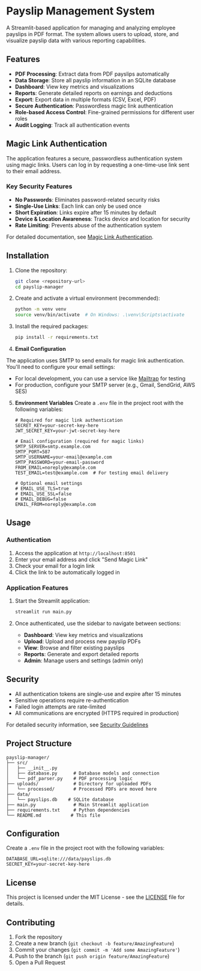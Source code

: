 # Payslip Management System

A Streamlit-based application for managing and analyzing employee payslips in PDF format. The system allows users to upload, store, and visualize payslip data with various reporting capabilities.

## Features

- **PDF Processing**: Extract data from PDF payslips automatically
- **Data Storage**: Store all payslip information in an SQLite database
- **Dashboard**: View key metrics and visualizations
- **Reports**: Generate detailed reports on earnings and deductions
- **Export**: Export data in multiple formats (CSV, Excel, PDF)
- **Secure Authentication**: Passwordless magic link authentication
- **Role-based Access Control**: Fine-grained permissions for different user roles
- **Audit Logging**: Track all authentication events

## Magic Link Authentication

The application features a secure, passwordless authentication system using magic links. Users can log in by requesting a one-time-use link sent to their email address.

### Key Security Features

- **No Passwords**: Eliminates password-related security risks
- **Single-Use Links**: Each link can only be used once
- **Short Expiration**: Links expire after 15 minutes by default
- **Device & Location Awareness**: Tracks device and location for security
- **Rate Limiting**: Prevents abuse of the authentication system

For detailed documentation, see [Magic Link Authentication](docs/magic_link_authentication.md).

## Installation

1. Clone the repository:
   ```bash
   git clone <repository-url>
   cd payslip-manager
   ```

2. Create and activate a virtual environment (recommended):
   ```bash
   python -m venv venv
   source venv/bin/activate  # On Windows: .\venv\Scripts\activate
   ```

3. Install the required packages:
   ```bash
   pip install -r requirements.txt
   ```

4. **Email Configuration**

The application uses SMTP to send emails for magic link authentication. You'll need to configure your email settings:

   - For local development, you can use a service like [Mailtrap](https://mailtrap.io/) for testing
   - For production, configure your SMTP server (e.g., Gmail, SendGrid, AWS SES)

5. **Environment Variables**
   Create a `.env` file in the project root with the following variables:
   ```env
   # Required for magic link authentication
   SECRET_KEY=your-secret-key-here
   JWT_SECRET_KEY=your-jwt-secret-key-here
   
   # Email configuration (required for magic links)
   SMTP_SERVER=smtp.example.com
   SMTP_PORT=587
   SMTP_USERNAME=your-email@example.com
   SMTP_PASSWORD=your-email-password
   FROM_EMAIL=noreply@example.com
   TEST_EMAIL=test@example.com  # For testing email delivery
   
   # Optional email settings
   # EMAIL_USE_TLS=true
   # EMAIL_USE_SSL=false
   # EMAIL_DEBUG=false
   EMAIL_FROM=noreply@example.com
   ```

## Usage

### Authentication

1. Access the application at `http://localhost:8501`
2. Enter your email address and click "Send Magic Link"
3. Check your email for a login link
4. Click the link to be automatically logged in

### Application Features

1. Start the Streamlit application:
   ```bash
   streamlit run main.py
   ```

2. Once authenticated, use the sidebar to navigate between sections:
   - **Dashboard**: View key metrics and visualizations
   - **Upload**: Upload and process new payslip PDFs
   - **View**: Browse and filter existing payslips
   - **Reports**: Generate and export detailed reports
   - **Admin**: Manage users and settings (admin only)

## Security

- All authentication tokens are single-use and expire after 15 minutes
- Sensitive operations require re-authentication
- Failed login attempts are rate-limited
- All communications are encrypted (HTTPS required in production)

For detailed security information, see [Security Guidelines](docs/security.md)

## Project Structure

```
payslip-manager/
├── src/
│   ├── __init__.py
│   ├── database.py      # Database models and connection
│   └── pdf_parser.py    # PDF processing logic
├── uploads/             # Directory for uploaded PDFs
│   └── processed/       # Processed PDFs are moved here
├── data/
│   └── payslips.db    # SQLite database
├── main.py              # Main Streamlit application
├── requirements.txt     # Python dependencies
└── README.md           # This file
```

## Configuration

Create a `.env` file in the project root with the following variables:

```
DATABASE_URL=sqlite:///data/payslips.db
SECRET_KEY=your-secret-key-here
```

## License

This project is licensed under the MIT License - see the [LICENSE](LICENSE) file for details.

## Contributing

1. Fork the repository
2. Create a new branch (`git checkout -b feature/AmazingFeature`)
3. Commit your changes (`git commit -m 'Add some AmazingFeature'`)
4. Push to the branch (`git push origin feature/AmazingFeature`)
5. Open a Pull Request
